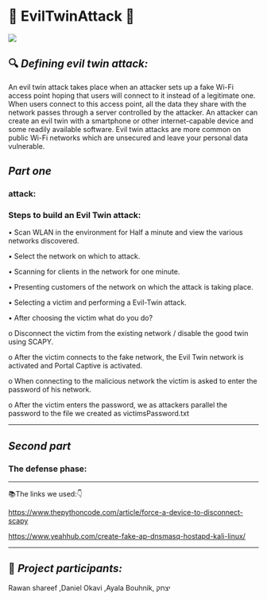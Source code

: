 # :imp: EvilTwinAttack :imp:

 ![](https://www.greycampus.com/hubfs/Imported_Blog_Media/content_evil_twin_attack.png)

:mag: 
 _Defining evil twin attack:_
----------------------------------------
An evil twin attack takes place when an attacker sets up a fake Wi-Fi access point hoping that users will connect to it instead of a legitimate one. When users connect to this access point, all the data they share with the network passes through a server controlled by the attacker. An attacker can create an evil twin with a smartphone or other internet-capable device and some readily available software. Evil twin attacks are more common on public Wi-Fi networks which are unsecured and leave your personal data vulnerable.


 _Part one_
----------------------------------------
###  attack:

### Steps to build an Evil Twin attack:

• Scan WLAN in the environment for Half a minute and view the various networks discovered.

• Select the network on which to attack.

• Scanning for clients in the network for one minute.

• Presenting customers of the network on which the attack is taking place.

• Selecting a victim and performing a Evil-Twin attack.

• After choosing the victim what do you do?

o Disconnect the victim from the existing network / disable the good twin using SCAPY.

o After the victim connects to the fake network, the Evil Twin network is activated and Portal Captive is activated.

o When connecting to the malicious network the victim is asked to enter the password of his network.

o After the victim enters the password, we as attackers parallel the password to the file we created as victimsPassword.txt






----------------------------------------
 _Second part_
----------------------------------------
###  The defense phase:


---------------------------------------------------------------------------------------------------- 
:books:The links we used::point_down:


https://www.thepythoncode.com/article/force-a-device-to-disconnect-scapy


https://www.yeahhub.com/create-fake-ap-dnsmasq-hostapd-kali-linux/


----------------------------------------









:pushpin:
_Project participants:_
----------------------------------------
Rawan shareef ,Daniel Okavi ,Ayala Bouhnik, יצחק

